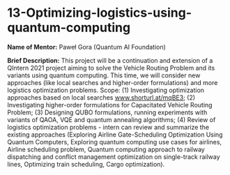 # 13-Optimizing-logistics-using-quantum-computing

**Name of Mentor:** Paweł Gora (Quantum AI Foundation)

**Brief Description:** This project will be a continuation and extension of a QIntern 2021 project aiming to solve the Vehicle Routing Problem and its variants using quantum computing. This time, we will consider new approaches (like local searches and higher-order formulations) and more logistics optimization problems. Scope: (1) Investigating optimization approaches based on local searches www.shorturl.at/mqBE3; (2) Investigating higher-order formulations for Capacitated Vehicle Routing Problem; (3) Designing QUBO formulations, running experiments with variants of QAOA, VQE and quantum annealing algorithms; (4) Review of logistics optimization problems - intern can review and summarize the existing approaches (Exploring Airline Gate-Scheduling Optimization Using Quantum Computers, Exploring quantum computing use cases for airlines, Airline scheduling problem, Quantum computing approach to railway dispatching and conflict management optimization on single-track railway lines, Optimizing train scheduling, Cargo optimization).


